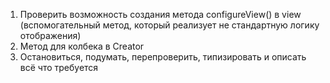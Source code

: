 1. Проверить возможность создания метода configureView() в view (вспомогательный метод, который реализует не стандартную логику отображения)
2. Метод для колбека в Creator
3. Остановиться, подумать, перепроверить, типизировать и описать всё что требуется